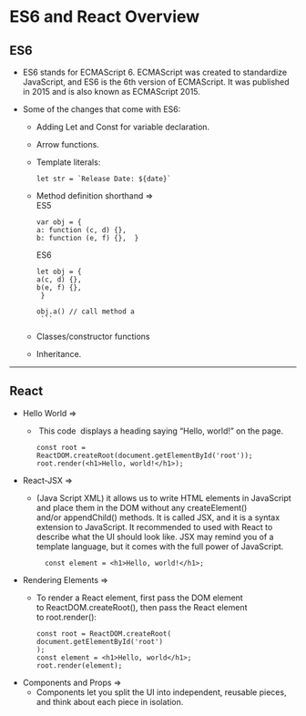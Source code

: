 # ES6 and React Overview

## ES6

+ ES6 stands for ECMAScript 6. ECMAScript was created to standardize JavaScript, and ES6 is the 6th version of ECMAScript. It was published in 2015 and is also known as ECMAScript 2015.

+ Some of the changes that come with ES6:

     - Adding Let and Const for variable declaration.
     - Arrow functions.
     - Template literals:

        ```
        let str = `Release Date: ${date}`
        ```
    - Method definition shorthand =>          
      ES5
      
           
          var obj = {
          a: function (c, d) {},
          b: function (e, f) {},  }
      ES6
         ```
         let obj = {
         a(c, d) {},
         b(e, f) {},
          }

        obj.a() // call method a
          ```

   -  Classes/constructor functions
   - Inheritance.
----------------------------------------------------------------------------------------------------------------------------------------------------


## React 
  + Hello World =>
    -  This code  displays a heading saying “Hello, world!” on the page.
             
          const root = ReactDOM.createRoot(document.getElementById('root')); root.render(<h1>Hello, world!</h1>);
+  React-JSX =>
   - (Java Script XML) it allows us to write HTML elements in JavaScript and place them in the DOM without any createElement()  and/or appendChild() methods.
        It is called JSX, and it is a syntax extension to JavaScript. It recommended to used with React to describe what the UI should look like. JSX may remind you of a template language, but it comes with the full power of JavaScript.
     
           const element = <h1>Hello, world!</h1>; 
           
+ Rendering Elements =>
  - To render a React element, first pass the DOM element to ReactDOM.createRoot(), then pass the React element to root.render():

        const root = ReactDOM.createRoot(
        document.getElementById('root')
        );
        const element = <h1>Hello, world</h1>;
        root.render(element);

+ Components and Props =>
  - Components let you split the UI into independent, reusable pieces, and think about each piece in isolation.
